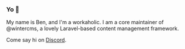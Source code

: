 ### Yo 👋

My name is Ben, and I'm a workaholic. I am a core maintainer of @wintercms, a lovely Laravel-based content management framework.

Come say hi on [Discord](https://discord.gg/invite/D5MFSPH6Ux).

<!--
**bennothommo/bennothommo** is a ✨ _special_ ✨ repository because its `README.md` (this file) appears on your GitHub profile.

Here are some ideas to get you started:

- 🔭 I’m currently working on ...
- 🌱 I’m currently learning ...
- 👯 I’m looking to collaborate on ...
- 🤔 I’m looking for help with ...
- 💬 Ask me about ...
- 📫 How to reach me: ...
- 😄 Pronouns: ...
- ⚡ Fun fact: ...
-->
